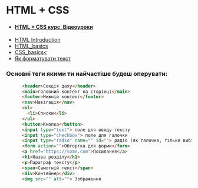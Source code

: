 # HTML + CSS

- #### [HTML + CSS курс. Відеоуроки](https://www.youtube.com/watch?v=Rr9QmVLqoP4&list=PLenwk9TUJzJ6ep0oogRRQZHzPMtTGKqF1)
- [HTML Introduction](https://www.w3schools.com/html/html_intro.asp)
- [HTML_basics](https://developer.mozilla.org/en-US/docs/Learn/Getting_started_with_the_web/HTML_basics)
- [CSS_basics<](https://developer.mozilla.org/en-US/docs/Learn/Getting_started_with_the_web/CSS_basics)
- [Як форматувати текст](https://github.com/Dead-TR/style-guides/blob/master/htmlcss.md)


### Основні теги якими ти найчастіше будеш оперувати:
```html
      <header>Секція даху</header>
      <main>головний контент на сторінці</main>
      <footer>Нижній контент</footer>
      <nav>Навігація</nav>
      <ul>
        <li>Списки</li>
      </ul>
      <button>Кнопка</button>
      <input type="text"> поле для вводу тексту
      <input type="checkbox"> поле для галочки
      <input type="radio" name="" id=""> радіо (як галочка, тільки вибір з кількох елементів)
      <form action="">Обгортка для форми</form>
      <a href="https://some.com">Посилання</a>
      <h1>Назва розділу</h1>
      <p>Параграф тексту</p>
      <span>Самотній текст</span>
      <div>Контейнер</div>
      <img src="" alt=""> Зображення
```

